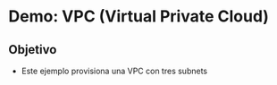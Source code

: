 # Demo: VPC (Virtual Private Cloud)

## Objetivo
- Este ejemplo provisiona una VPC con tres subnets
